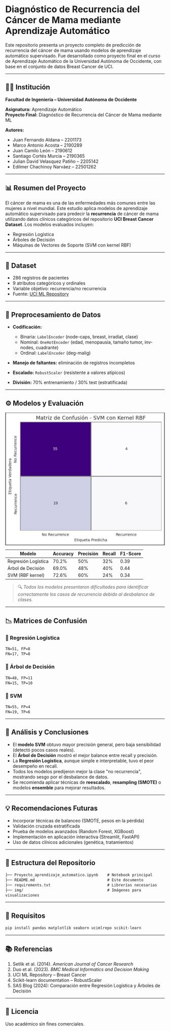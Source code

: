 
# Diagnóstico de Recurrencia del Cáncer de Mama mediante Aprendizaje Automático

Este repositorio presenta un proyecto completo de predicción de recurrencia del cáncer de mama usando modelos de aprendizaje automático supervisado. Fue desarrollado como proyecto final en el curso de Aprendizaje Automático de la Universidad Autónoma de Occidente, con base en el conjunto de datos Breast Cancer de UCI.

---

## 👨‍🏫 Institución
**Facultad de Ingeniería – Universidad Autónoma de Occidente**

**Asignatura:** Aprendizaje Automático  
**Proyecto Final:** Diagnóstico de Recurrencia del Cáncer de Mama mediante ML  

**Autores:**  
- Juan Fernando Aldana – 2201173  
- Marco Antonio Acosta – 2190289  
- Juan Camilo León – 2190612  
- Santiago Cortés Murcia – 2190365  
- Julian David Velasquez Patiño – 2205142  
- Edilmer Chachinoy Narváez – 22501262

---

## 📊 Resumen del Proyecto

El cáncer de mama es una de las enfermedades más comunes entre las mujeres a nivel mundial. Este estudio aplica modelos de aprendizaje automático supervisado para predecir la **recurrencia** de cáncer de mama utilizando datos clínicos categóricos del repositorio **UCI Breast Cancer Dataset**. Los modelos evaluados incluyen:

- Regresión Logística
- Árboles de Decisión
- Máquinas de Vectores de Soporte (SVM con kernel RBF)

---

## 📁 Dataset

- 286 registros de pacientes
- 9 atributos categóricos y ordinales
- Variable objetivo: recurrencia/no recurrencia
- Fuente: [UCI ML Repository](https://archive.ics.uci.edu/dataset/14/breast+cancer)

---

## 🧪 Preprocesamiento de Datos

- **Codificación:**
  - Binaria: `LabelEncoder` (node-caps, breast, irradiat, clase)
  - Nominal: `OneHotEncoder` (edad, menopausia, tamaño tumor, inv-nodes, cuadrante)
  - Ordinal: `LabelEncoder` (deg-malig)

- **Manejo de faltantes:** eliminación de registros incompletos
- **Escalado:** `RobustScaler` (resistente a valores atípicos)
- **División:** 70% entrenamiento / 30% test (estratificada)

---

## ⚙️ Modelos y Evaluación
<body>
<img src="img/imagen3.jpg" align="center"/>
</body>

| Modelo                | Accuracy | Precisión | Recall | F1-Score |
|----------------------|----------|-----------|--------|----------|
| Regresión Logística  | 70.2%    | 50%       | 32%    | 0.39     |
| Árbol de Decisión    | 69.0%    | 48%       | 40%    | 0.44     |
| SVM (RBF kernel)     | 72.6%    | 60%       | 24%    | 0.34     |

> 🔍 *Todos los modelos presentaron dificultades para identificar correctamente los casos de recurrencia debido al desbalance de clases.*

---

## 📉 Matrices de Confusión

### 🔹 Regresión Logística
```
TN=51, FP=8  
FN=17, TP=8
```

### 🔹 Árbol de Decisión
```
TN=48, FP=11  
FN=15, TP=10
```

### 🔹 SVM
```
TN=55, FP=4  
FN=19, TP=6
```

---

## 🔎 Análisis y Conclusiones

- El **modelo SVM** obtuvo mayor precisión general, pero baja sensibilidad (detectó pocos casos reales).
- El **Árbol de Decisión** mostró el mejor balance entre recall y precisión.
- La **Regresión Logística**, aunque simple e interpretable, tuvo el peor desempeño en recall.
- Todos los modelos predijeron mejor la clase "no recurrencia", mostrando sesgo por el desbalance de datos.
- Se recomienda aplicar técnicas de **reescalado**, **resampling (SMOTE)** o modelos **ensemble** para mejorar resultados.

---

## 💡 Recomendaciones Futuras

- Incorporar técnicas de balanceo (SMOTE, pesos en la pérdida)
- Validación cruzada estratificada
- Prueba de modelos avanzados (Random Forest, XGBoost)
- Implementación en aplicación interactiva (Streamlit, FastAPI)
- Uso de datos clínicos adicionales (genética, tratamientos)

---

## 📂 Estructura del Repositorio

```
├── Proyecto_aprendizaje_automatico.ipynb    # Notebook principal
├── README.md                                # Este documento
├── requirements.txt                         # Librerías necesarias
├── img/                                     # Imágenes para visualizaciones
```

---

## 🔧 Requisitos

```bash
pip install pandas matplotlib seaborn ucimlrepo scikit-learn
```

---

## 📚 Referencias

1. Setlik et al. (2014). *American Journal of Cancer Research*  
2. Duo et al. (2023). *BMC Medical Informatics and Decision Making*  
3. UCI ML Repository – Breast Cancer  
4. Scikit-learn documentation – RobustScaler  
5. SAS Blog (2024): Comparación entre Regresión Logística y Árboles de Decisión

---

## 🧠 Licencia

Uso académico sin fines comerciales.
